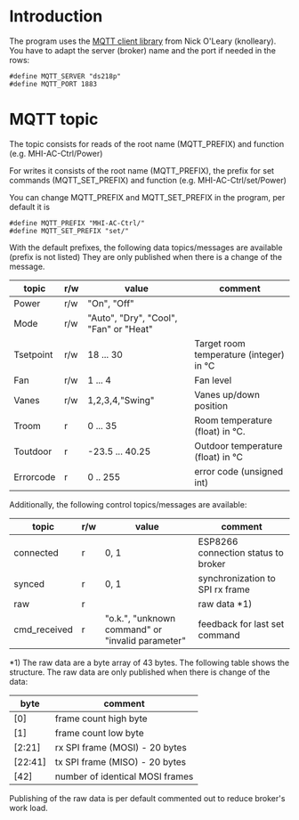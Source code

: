 # Introduction
The program uses the [MQTT client library](https://github.com/knolleary/pubsubclient) from Nick O'Leary (knolleary).
You have to adapt the server (broker) name and the port if needed in the rows:

```
#define MQTT_SERVER "ds218p"
#define MQTT_PORT 1883
```

# MQTT topic
The topic consists for reads of the root name (MQTT_PREFIX) and function (e.g. MHI-AC-Ctrl/Power)

For writes it consists of the root name (MQTT_PREFIX), the prefix for set commands (MQTT_SET_PREFIX) and function (e.g. MHI-AC-Ctrl/set/Power)

You can change MQTT_PREFIX and MQTT_SET_PREFIX in the program, per default it is

```
#define MQTT_PREFIX "MHI-AC-Ctrl/"
#define MQTT_SET_PREFIX "set/"
```

With the default prefixes, the following data topics/messages are available (prefix is not listed)
They are only published when there is a change of the message.

topic|r/w|value|comment
---|---|---|---
Power|r/w|"On", "Off"|
Mode|r/w|"Auto", "Dry", "Cool", "Fan" or "Heat"
Tsetpoint|r/w|18 ... 30|Target room temperature (integer) in °C
Fan|r/w|1 ... 4|Fan level
Vanes|r/w|1,2,3,4,"Swing"|Vanes up/down position
Troom|r|0 ... 35|Room temperature (float) in °C.
Toutdoor|r|-23.5 ... 40.25|Outdoor temperature (float) in °C
Errorcode|r|0 .. 255|error code (unsigned int)

Additionally, the following control topics/messages are available:

topic | r/w| value |comment
---|---|---|---
connected|r|0, 1|ESP8266 connection status to broker
synced|r|0, 1|synchronization to SPI rx frame
raw|r||raw data *1)
cmd_received|r|"o.k.", "unknown command" or "invalid parameter"|feedback for last set command

*1) The raw data are a byte array of 43 bytes. The following table shows the structure. The raw data are only published when there is change of the data:

byte |comment
---|---
[0]|frame count high byte
[1]|frame count low byte
[2:21]|rx SPI frame (MOSI) - 20 bytes
[22:41]|tx SPI frame (MISO) - 20 bytes
[42]|number of identical MOSI frames

Publishing of the raw data is per default commented out to reduce broker's work load.